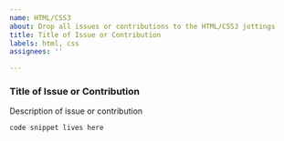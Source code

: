 ```yaml
---
name: HTML/CSS3
about: Drop all issues or contributions to the HTML/CSS3 jottings
title: Title of Issue or Contribution
labels: html, css
assignees: ''

---
```


### Title of Issue or Contribution

Description of issue or contribution

`code snippet lives here`
